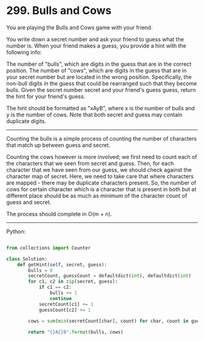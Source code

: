 # 299. Bulls and Cows

You are playing the Bulls and Cows game with your friend.

You write down a secret number and ask your friend to guess what the number is.
When your friend makes a guess, you provide a hint with the following info:

The number of "bulls", which are digits in the guess that are in the correct
position.
The number of "cows", which are digits in the guess that are in your secret
number but are located in the wrong position. Specifically, the non-bull digits
in the guess that could be rearranged such that they become bulls.
Given the secret number secret and your friend's guess guess, return the hint
for your friend's guess.

The hint should be formatted as "xAyB", where x is the number of bulls and y is
the number of cows. Note that both secret and guess may contain duplicate
digits.

---

Counting the bulls is a simple process of counting the number of characters
that match up between guess and secret.

Counting the cows however is more involved; we first need to count each of the
characters that we seen from secret and guess. Then, for each character that we
have seen from our guess, we should check against the character map of secret.
Here, we need to take care that where characters are mapped - there may be
duplicate characters present. So, the number of cows for certain character
which is a character that is present in both but at different place should be
as much as minimum of the character count of guess and secret.

The process should complete in O(m + n).

---

Python:

```python

from collections import Counter

class Solution:
    def getHint(self, secret, guess):
        bulls = 0
        secretCount, guessCount = defaultdict(int), defaultdict(int)
        for c1, c2 in zip(secret, guess):
            if c1 == c2:
                bulls += 1
                continue
            secretCount[c1] += 1
            guessCount[c2] += 1
        
        cows = sum(min(secretCount[char], count) for char, count in guessCount.items())

        return "{}A{}B".format(bulls, cows)
```

